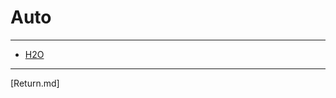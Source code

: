 # Auto

---

- [H2O](https://docs.h2o.ai/h2o/latest-stable/h2o-py/docs/intro.html)

---

[Return.md]
